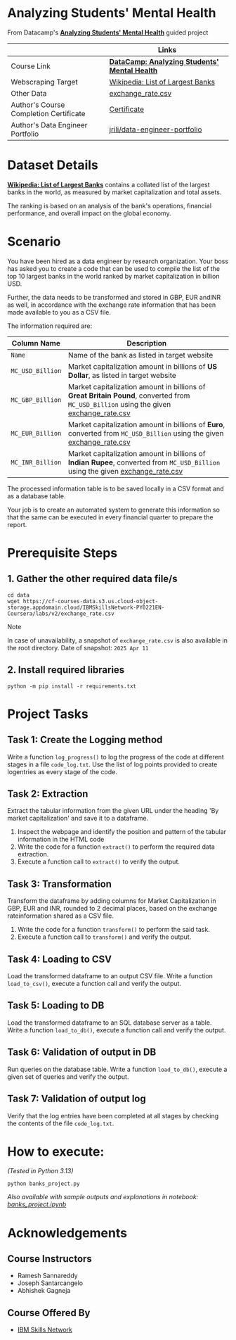 # Analyzing Students' Mental Health
From Datacamp's **[Analyzing Students' Mental Health](https://app.datacamp.com/learn/projects/analyzing_students_mental_health/guided/SQL)** guided project


|            | Links|
| ---------- | -----|
|Course Link | **[DataCamp: Analyzing Students' Mental Health](https://app.datacamp.com/learn/projects/analyzing_students_mental_health/guided/SQL)**  |
| Webscraping Target | [Wikipedia: List of Largest Banks](https://web.archive.org/web/20230908091635%20/https://en.wikipedia.org/wiki/List_of_largest_banks) |
| Other Data | [exchange_rate.csv](https://cf-courses-data.s3.us.cloud-object-storage.appdomain.cloud/IBMSkillsNetwork-PY0221EN-Coursera/labs/v2/exchange_rate.csv) |
| Author's Course Completion Certificate|[Certificate](https://www.coursera.org/account/accomplishments/verify/TFH7N05KO7D3) |
| Author's Data Engineer Portfolio | [jrili/data-engineer-portfolio](https://github.com/jrili/data-engineer-portfolio) |

# Dataset Details
**[Wikipedia: List of Largest Banks](https://web.archive.org/web/20230908091635%20/https://en.wikipedia.org/wiki/List_of_largest_banks)** contains a collated list of the largest banks in the world, as measured by market capitalization and total assets.

The ranking is based on an analysis of the bank's operations, financial performance, and overall impact on the global economy.

# Scenario
You have been hired as a data engineer by research organization. Your boss has asked you to create a code that can be used to compile the list of the top 10 largest banks in the world ranked by market capitalization in billion USD.

Further, the data needs to be transformed and stored in GBP, EUR andINR as well, in accordance with the exchange rate information that has been made available to you as a CSV file.

The information required are:

| Column Name | Description |
| ----------- | ----------- |
| `Name` | Name of the bank as listed in target website|
| `MC_USD_Billion` | Market capitalization amount in billions of **US Dollar**, as listed in target website |
| `MC_GBP_Billion` | Market capitalization amount in billions of **Great Britain Pound**, converted from `MC_USD_Billion` using the given [exchange_rate.csv](https://cf-courses-data.s3.us.cloud-object-storage.appdomain.cloud/IBMSkillsNetwork-PY0221EN-Coursera/labs/v2/exchange_rate.csv) |
| `MC_EUR_Billion` | Market capitalization amount in billions of **Euro**, converted from `MC_USD_Billion` using the given [exchange_rate.csv](https://cf-courses-data.s3.us.cloud-object-storage.appdomain.cloud/IBMSkillsNetwork-PY0221EN-Coursera/labs/v2/exchange_rate.csv) |
| `MC_INR_Billion` | Market capitalization amount in billions of **Indian Rupee**, converted from `MC_USD_Billion` using the given [exchange_rate.csv](https://cf-courses-data.s3.us.cloud-object-storage.appdomain.cloud/IBMSkillsNetwork-PY0221EN-Coursera/labs/v2/exchange_rate.csv) |

The processed information table is to be saved locally in a CSV format and as a database table.

Your job is to create an automated system to generate this information so that the same can be executed in every financial quarter to prepare the report.

# Prerequisite Steps
## 1. Gather the other required data file/s
```
cd data
wget https://cf-courses-data.s3.us.cloud-object-storage.appdomain.cloud/IBMSkillsNetwork-PY0221EN-Coursera/labs/v2/exchange_rate.csv
```

> [!NOTE]
> In case of unavailability, a snapshot of `exchange_rate.csv` is also available in the root directory.
> Date of snapshot: `2025 Apr 11`

## 2. Install required libraries
```
python -m pip install -r requirements.txt
```

# Project Tasks
## Task 1: Create the Logging method
Write a function `log_progress()` to log the progress of the code at different stages in a file
`code_log.txt`. Use the list of log points provided to create logentries as every stage of the code.

## Task 2: Extraction
Extract the tabular information from the given URL under the heading 'By market capitalization' and save it to a dataframe.

1. Inspect the webpage and identify the position and pattern of the tabular information in the HTML code
2. Write the code for a function `extract()` to perform the required data extraction.
3. Execute a function call to `extract()` to verify the output.

## Task 3: Transformation
Transform the dataframe by adding columns for Market Capitalization in GBP, EUR and INR, rounded to 2 decimal places, based on the exchange rateinformation shared as a CSV file.
1. Write the code for a function `transform()` to perform the said task.
2. Execute a function call to `transform()` and verify the output.

## Task 4: Loading to CSV
Load the transformed dataframe to an output CSV file. Write a function `load_to_csv()`, execute a function call and verify the output.

## Task 5: Loading to DB
Load the transformed dataframe to an SQL database server as a table. Write a function `load_to_db()`, execute a function call and verify the output.

## Task 6: Validation of output in DB
Run queries on the database table. Write a function `load_to_db()`, execute a given set of queries and verify the output.

## Task 7: Validation of output log
Verify that the log entries have been completed at all stages by checking the contents of the file
`code_log.txt`.

# How to execute:
_(Tested in Python 3.13)_
```
python banks_project.py
```
_Also available with sample outputs and explanations in notebook: [banks_project.ipynb](https://github.com/jrili/ibm-project-world-largest-banks/blob/master/banks_project.ipynb)_


# Acknowledgements
## Course Instructors
- Ramesh Sannareddy
- Joseph Santarcangelo
- Abhishek Gagneja
## Course Offered By
* [IBM Skills Network](https://www.coursera.org/partners/ibm-skills-network)
